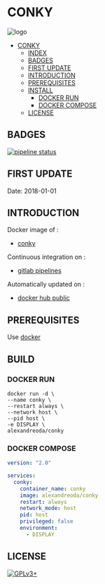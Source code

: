 # CONKY

![logo](https://assets.gitlab-static.net/uploads/-/system/project/avatar/12904439/large.png)

- [CONKY](#conky)
  - [INDEX](#index)
  - [BADGES](#badges)
  - [FIRST UPDATE](#first-update)
  - [INTRODUCTION](#introduction)
  - [PREREQUISITES](#prerequisites)
  - [INSTALL](#install)
    - [DOCKER RUN](#docker-run)
    - [DOCKER COMPOSE](#docker-compose)
  - [LICENSE](#license)

## BADGES

[![pipeline status](https://gitlab.com/oda-alexandre/conky/badges/master/pipeline.svg)](https://gitlab.com/oda-alexandre/conky/commits/master)

## FIRST UPDATE

Date: 2018-01-01

## INTRODUCTION

Docker image of :

- [conky](https://github.com/brndnmtthws/conky)

Continuous integration on :

- [gitlab pipelines](https://gitlab.com/oda-alexandre/conky/pipelines)

Automatically updated on :

- [docker hub public](https://hub.docker.com/r/alexandreoda/conky)

## PREREQUISITES

Use [docker](https://www.docker.com)

## BUILD

### DOCKER RUN

```\
docker run -d \
--name conky \
--restart always \
--network host \
--pid host \
-e DISPLAY \
alexandreoda/conky
```

### DOCKER COMPOSE

```yml
version: "2.0"

services:
  conky:
    container_name: conky
    image: alexandreoda/conky
    restart: always
    network_mode: host
    pid: host
    privileged: false
    environment:
      - DISPLAY
```

## LICENSE

[![GPLv3+](http://gplv3.fsf.org/gplv3-127x51.png)](https://gitlab.com/oda-alexandre/conky/blob/master/LICENSE)
